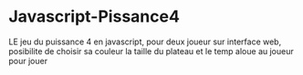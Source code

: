# Javascript-Pissance4

LE jeu du puissance 4 en javascript, pour deux joueur sur interface web, posibilite de choisir sa couleur la taille du plateau et le temp aloue au joueur pour jouer
